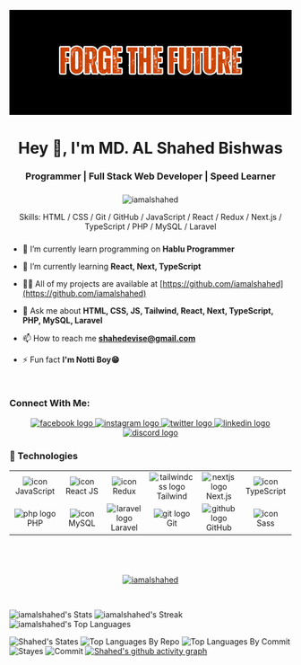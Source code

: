 ![I'm Shahed](https://github.com/iamalshahed/iamalshahed/blob/main/banner.png)

###

<h1 align="center">Hey 👋, I'm MD. AL Shahed Bishwas</h1>

###

<h3 align="center">Programmer | Full Stack Web Developer | Speed Learner</h3>

###

<p align="center"> <img src="https://komarev.com/ghpvc/?username=iamalshahed&label=Profile%20views&color=0e75b6&style=flat" alt="iamalshahed" /> </p>

<p align="center">Skills: HTML / CSS / Git / GitHub / JavaScript / React / Redux / Next.js / TypeScript / PHP / MySQL / Laravel</p>

###

###
- 🔭 I’m currently learn programming on **Hablu Programmer**

- 🌱 I’m currently learning **React, Next, TypeScript**

- 👨‍💻 All of my projects are available at [https://github.com/iamalshahed](https://github.com/iamalshahed)

- 💬 Ask me about **HTML, CSS, JS, Tailwind, React, Next, TypeScript, PHP, MySQL, Laravel**

- 📫 How to reach me **shahedevise@gmail.com**

- ⚡ Fun fact **I'm Notti Boy😁**
<br>

### Connect With Me:
<div align="center">
  <a href="https://facebook.com/iamalshahed" target="_blank">
    <img src="https://raw.githubusercontent.com/maurodesouza/profile-readme-generator/master/src/assets/icons/social/facebook/default.svg" width="52" height="40" alt="facebook logo"  />
  </a>
  <a href="https://www.instagram.com/iamalshahed/" target="_blank">
    <img src="https://raw.githubusercontent.com/maurodesouza/profile-readme-generator/master/src/assets/icons/social/instagram/default.svg" width="52" height="40" alt="instagram logo"  />
  </a>
  <a href="https://x.com/iamalshahed" target="_blank">
    <img src="https://raw.githubusercontent.com/maurodesouza/profile-readme-generator/master/src/assets/icons/social/twitter/default.svg" width="52" height="40" alt="twitter logo"  />
  </a>
  <a href="https://www.linkedin.com/in/iamalshahed/" target="_blank">
    <img src="https://raw.githubusercontent.com/maurodesouza/profile-readme-generator/master/src/assets/icons/social/linkedin/default.svg" width="52" height="40" alt="linkedin logo"  />
  </a>
  <a href="https://discordapp.com/users/1326255849383006238" target="_blank">
    <img src="https://raw.githubusercontent.com/maurodesouza/profile-readme-generator/master/src/assets/icons/social/discord/default.svg" width="52" height="40" alt="discord logo"  />
  </a>
</div>

<div align="left">
  
  
  
  
  
  
</div>

###

###


<h3 align="left">🚀 Technologies</h3>

<table align="center">
  <tr>
    <td align="center" width="96">
        <img src="https://techstack-generator.vercel.app/js-icon.svg" alt="icon" width="65" height="65" /><br>JavaScript
    </td>
    <td align="center" width="96">
        <img src="https://techstack-generator.vercel.app/react-icon.svg" alt="icon" width="65" height="65" /><br>React JS
    </td>
    <td align="center" width="96">
        <img src="https://techstack-generator.vercel.app/redux-icon.svg" alt="icon" width="65" height="65" /><br>Redux
    </td>
    <td align="center" width="96">
        <img src="https://cdn.jsdelivr.net/gh/devicons/devicon/icons/tailwindcss/tailwindcss-original-wordmark.svg" height="55" alt="tailwindcss logo"  /><br>Tailwind
    </td>
    <td align="center" width="96">
        <img src="https://cdn.jsdelivr.net/gh/devicons/devicon/icons/nextjs/nextjs-original.svg" height="55" alt="nextjs logo"  /><br>Next.js
    </td>
    <td align="center" width="96">
        <img src="https://techstack-generator.vercel.app/ts-icon.svg" alt="icon" width="65" height="65" /><br>TypeScript
    </td>
  </tr>
  <tr>
    <td align="center" width="96">
        <img src="https://cdn.jsdelivr.net/gh/devicons/devicon/icons/php/php-original.svg" height="55" alt="php logo"  /><br>PHP
    </td>
    <td align="center" width="96">
        <img src="https://techstack-generator.vercel.app/mysql-icon.svg" alt="icon" width="65" height="65" /><br>MySQL
    </td>
    <td align="center" width="96">
        <img src="https://cdn.jsdelivr.net/gh/devicons/devicon/icons/laravel/laravel-original.svg" height="55" alt="laravel logo"  /><br>Laravel
    </td>
    <td align="center" width="96">
        <img src="https://cdn.jsdelivr.net/gh/devicons/devicon/icons/git/git-original.svg" height="55" alt="git logo"  /><br>Git
    </td>
    <td align="center" width="96">
        <img src="https://cdn.jsdelivr.net/gh/devicons/devicon/icons/github/github-original.svg" height="55" alt="github logo"  /><br>GitHub
    </td>
    <td align="center" width="96">
        <img src="https://techstack-generator.vercel.app/sass-icon.svg" alt="icon" width="65" height="65" /><br>Sass
    </td>
  </tr>
</table>

###

###
<br>
<br>
<p align="center"> <a href="https://github.com/ryo-ma/github-profile-trophy"><img src="https://github-profile-trophy.vercel.app/?username=iamalshahed" alt="iamalshahed" /></a> </p>

<br>

![iamalshahed's Stats](https://github-readme-stats.vercel.app/api?username=iamalshahed&theme=vue-dark&show_icons=true&hide_border=true&count_private=true)
![iamalshahed's Streak](https://github-readme-streak-stats.herokuapp.com/?user=iamalshahed&theme=vue-dark&hide_border=true)
![iamalshahed's Top Languages](https://github-readme-stats.vercel.app/api/top-langs/?username=iamalshahed&theme=vue-dark&show_icons=true&hide_border=true&layout=compact)

 ![Shahed's States](http://github-profile-summary-cards.vercel.app/api/cards/profile-details?username=iamalshahed&theme=darcula)
 ![Top Languages By Repo](http://github-profile-summary-cards.vercel.app/api/cards/repos-per-language?username=iamalshahed&theme=darcula)
 ![Top Languages By Commit](http://github-profile-summary-cards.vercel.app/api/cards/most-commit-language?username=iamalshahed&theme=darcula)
 ![Stayes](http://github-profile-summary-cards.vercel.app/api/cards/stats?username=iamalshahed&theme=darcula)
 ![Commit](http://github-profile-summary-cards.vercel.app/api/cards/productive-time?username=iamalshahed&theme=darcula&utcOffset=8)
 [![Shahed's github activity graph](https://github-readme-activity-graph.vercel.app/graph?username=iamalshahed&bg_color=121212&color=9e4c98&line=9e4c98&point=403d3d&area=true&hide_border=true)](https://github.com/ashutosh00710/github-readme-activity-graph)

